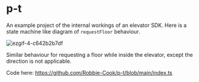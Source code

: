 # p-t

An example project of the internal workings of an elevator SDK.
Here is a state machine like diagram of `requestFloor` behaviour.

![ezgif-4-c642b2b7df](https://user-images.githubusercontent.com/13477291/224891213-c6c2c93c-dcb1-4126-9e6d-742d2b2b019f.png)

Similar behaviour for requesting a floor while inside the elevator, except the direction is not applicable. 

Code here: https://github.com/Robbie-Cook/p-t/blob/main/index.ts
